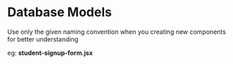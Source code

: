 # Database Models

   Use only the given naming convention
   when you creating new components for better understanding   
    
   eg: **student-signup-form.jsx**